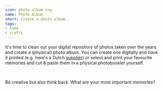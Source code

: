 ```yaml
---
icon: photo-album.svg
name: Photo Album 
short: Create a photo album.
tags:
- home
- crafts
---
```


It's time to clean out your digital repository of photos taken over the years and create a (physical) photo album. You can create one digitally and have it printed (e.g. here's a Dutch [supplier](https://foto.hema.nl/fotoboek-maken/)) or select and print your favourite memories and cut & paste them in a physical photobooklet yourself. 

<br> 

Be creative but also think back. What are your most important memories? 
